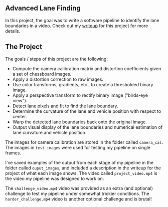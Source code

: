 ## Advanced Lane Finding

In this project, the goal was to write a software pipeline to identify the lane boundaries in a video. Check out my [writeup]() for this project for more details.  

The Project
---

The goals / steps of this project are the following:

* Compute the camera calibration matrix and distortion coefficients given a set of chessboard images.
* Apply a distortion correction to raw images.
* Use color transforms, gradients, etc., to create a thresholded binary image.
* Apply a perspective transform to rectify binary image ("birds-eye view").
* Detect lane pixels and fit to find the lane boundary.
* Determine the curvature of the lane and vehicle position with respect to center.
* Warp the detected lane boundaries back onto the original image.
* Output visual display of the lane boundaries and numerical estimation of lane curvature and vehicle position.

The images for camera calibration are stored in the folder called `camera_cal`. The images in `test_images` were used for testing my pipeline on single frames.

I've saved examples of the output from each stage of my pipeline in the folder called `ouput_images`, and included a description in the writeup for the project of what each image shows. The video called `project_video.mp4` is the video my pipeline was designed to work on.  

The `challenge_video.mp4` video was provided as an extra (and optional) challenge to test my pipeline under somewhat trickier conditions.  The `harder_challenge.mp4` video is another optional challenge and is brutal!
